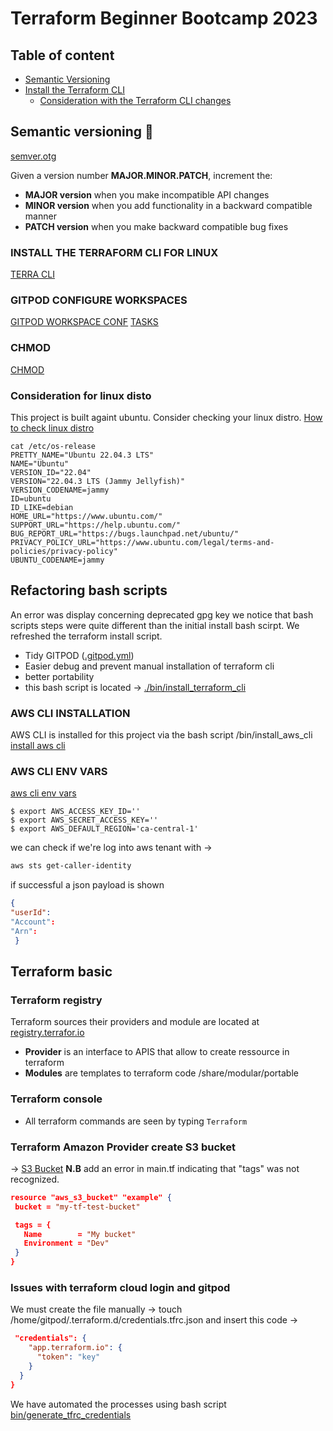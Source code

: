 # Terraform Beginner Bootcamp 2023

## Table of content

- [Semantic Versioning](#semantic-versioning)
- [Install the Terraform CLI](#install-the-terraform-cli-for-linux)
  - [Consideration with the Terraform CLI changes](#consideration-for-linux-disto)
## Semantic versioning :mage:
[semver.otg](https://semver.org/)

Given a version number **MAJOR.MINOR.PATCH**, increment the:

- **MAJOR version** when you make incompatible API changes
- **MINOR version** when you add functionality in a backward compatible manner
- **PATCH version** when you make backward compatible bug fixes

### **INSTALL THE TERRAFORM CLI FOR LINUX**
[TERRA CLI](https://developer.hashicorp.com/terraform/tutorials/aws-get-started/install-cli)

### **GITPOD CONFIGURE WORKSPACES**
[GITPOD WORKSPACE CONF](https://www.gitpod.io/docs/configure/workspaces)
[TASKS](https://www.gitpod.io/docs/configure/workspaces/tasks)

### **CHMOD**
[CHMOD](https://en.wikipedia.org/wiki/Chmod)

### **Consideration for linux disto**
This project is built againt ubuntu. Consider checking your linux distro.
[How to check linux distro](https://www.cyberciti.biz/faq/how-to-check-os-version-in-linux-command-line/)

```
cat /etc/os-release 
PRETTY_NAME="Ubuntu 22.04.3 LTS"
NAME="Ubuntu"
VERSION_ID="22.04"
VERSION="22.04.3 LTS (Jammy Jellyfish)"
VERSION_CODENAME=jammy
ID=ubuntu
ID_LIKE=debian
HOME_URL="https://www.ubuntu.com/"
SUPPORT_URL="https://help.ubuntu.com/"
BUG_REPORT_URL="https://bugs.launchpad.net/ubuntu/"
PRIVACY_POLICY_URL="https://www.ubuntu.com/legal/terms-and-policies/privacy-policy"
UBUNTU_CODENAME=jammy
```

## Refactoring bash scripts
An error was display concerning deprecated gpg key we notice that bash scripts steps were quite different than the initial install bash scirpt. We refreshed the terraform install script.
- Tidy GITPOD ([.gitpod.yml](.gitpod.yml))
- Easier debug and prevent manual installation of terraform cli
- better portability 
- this bash script is located -> [./bin/install_terraform_cli](./bin/install_terraform_cli)

### AWS CLI INSTALLATION

AWS CLI is installed for this project via the bash script /bin/install_aws_cli
[install aws cli](https://docs.aws.amazon.com/cli/latest/userguide/cli-chap-getting-started.html)

### AWS CLI ENV VARS
[aws cli env vars](https://docs.aws.amazon.com/cli/latest/userguide/cli-configure-envvars.html)
```
$ export AWS_ACCESS_KEY_ID=''
$ export AWS_SECRET_ACCESS_KEY=''
$ export AWS_DEFAULT_REGION='ca-central-1'
```
we can check if we're log into aws tenant with -> 
```sh
aws sts get-caller-identity
```

if successful a json payload is shown
```json
{
"userId":
"Account":
"Arn":
 }
 ```

 ## Terraform basic

 ### Terraform registry
 Terraform sources their providers and module are located at [registry.terrafor.io](https://registry.terraform.io/)
 - **Provider** is an interface to APIS that allow to create ressource in terraform
 - **Modules** are templates to terraform code /share/modular/portable

 ### Terraform console
  - All terraform commands are seen by typing ```Terraform ```

 ### Terraform Amazon Provider create S3 bucket
 -> [S3 Bucket](https://registry.terraform.io/providers/hashicorp/aws/latest/docs/resources/s3_bucket)
 **N.B** add an error in main.tf indicating that "tags" was not recognized.
 ```JSON
 resource "aws_s3_bucket" "example" {
  bucket = "my-tf-test-bucket"

  tags = {
    Name        = "My bucket"
    Environment = "Dev"
  }
}
```

### Issues with terraform cloud login and gitpod
We must create the file manually -> touch /home/gitpod/.terraform.d/credentials.tfrc.json
and insert this code ->
```json
 "credentials": {
    "app.terraform.io": {
      "token": "key"
    }
  }
}
```
We have automated the processes using bash script [bin/generate_tfrc_credentials](/bin/generate_tfrc_credentials)

